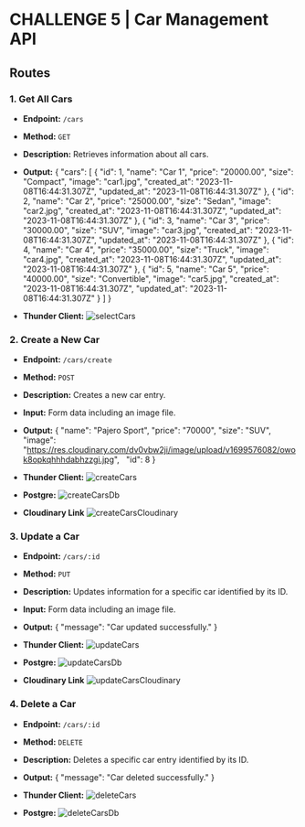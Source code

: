 # CHALLENGE 5 | Car Management API

## Routes

### 1. Get All Cars

- **Endpoint:**
  `/cars`
  
- **Method:**
  `GET`
  
- **Description:**
  Retrieves information about all cars.

- **Output:**
  {
  "cars": [
    {
      "id": 1,
      "name": "Car 1",
      "price": "20000.00",
      "size": "Compact",
      "image": "car1.jpg",
      "created_at": "2023-11-08T16:44:31.307Z",
      "updated_at": "2023-11-08T16:44:31.307Z"
    },
    {
      "id": 2,
      "name": "Car 2",
      "price": "25000.00",
      "size": "Sedan",
      "image": "car2.jpg",
      "created_at": "2023-11-08T16:44:31.307Z",
      "updated_at": "2023-11-08T16:44:31.307Z"
    },
    {
      "id": 3,
      "name": "Car 3",
      "price": "30000.00",
      "size": "SUV",
      "image": "car3.jpg",
      "created_at": "2023-11-08T16:44:31.307Z",
      "updated_at": "2023-11-08T16:44:31.307Z"
    },
    {
      "id": 4,
      "name": "Car 4",
      "price": "35000.00",
      "size": "Truck",
      "image": "car4.jpg",
      "created_at": "2023-11-08T16:44:31.307Z",
      "updated_at": "2023-11-08T16:44:31.307Z"
    },
    {
      "id": 5,
      "name": "Car 5",
      "price": "40000.00",
      "size": "Convertible",
      "image": "car5.jpg",
      "created_at": "2023-11-08T16:44:31.307Z",
      "updated_at": "2023-11-08T16:44:31.307Z"
    }
  ]
}

- **Thunder Client:**
![selectCars](https://github.com/naufalraihasa/Binar_Car_Rental_BCA_SYNRGY/assets/112618165/5e18620e-45e1-496e-8e6d-a5123801aeaf)



### 2. Create a New Car

- **Endpoint:**
  `/cars/create`
  
- **Method:**
  `POST`
- **Description:**
  Creates a new car entry.
  
- **Input:**
  Form data including an image file.

- **Output:**
    {
        "name": "Pajero Sport",
        "price": "70000",
        "size": "SUV",
        "image": "https://res.cloudinary.com/dv0vbw2ji/image/upload/v1699576082/owok8opkqhhhdabhzzgi.jpg",
          "id": 8
    }

- **Thunder Client:**
![createCars](https://github.com/naufalraihasa/Binar_Car_Rental_BCA_SYNRGY/assets/112618165/9bbb6fa5-dc7f-47a2-be47-ca23be2d7586)

- **Postgre:**
![createCarsDb](https://github.com/naufalraihasa/Binar_Car_Rental_BCA_SYNRGY/assets/112618165/3a08f14f-d06f-4d38-ae91-22fd3f6ae77d)

- **Cloudinary Link**
![createCarsCloudinary](https://github.com/naufalraihasa/Binar_Car_Rental_BCA_SYNRGY/assets/112618165/8905b917-eb91-4d96-95b8-85c9f38bbf87)



### 3. Update a Car

- **Endpoint:** 
  `/cars/:id`

- **Method:** 
  `PUT`

- **Description:** 
  Updates information for a specific car identified by its ID.

- **Input:** 
  Form data including an image file.

- **Output:** 
  {
    "message": "Car updated successfully."
  }

- **Thunder Client:**
![updateCars](https://github.com/naufalraihasa/Binar_Car_Rental_BCA_SYNRGY/assets/112618165/9cca1786-7628-4157-8c76-a3b21d57895b)

- **Postgre:**
![updateCarsDb](https://github.com/naufalraihasa/Binar_Car_Rental_BCA_SYNRGY/assets/112618165/e64e7901-e4ba-4907-b151-6116eb59b8a7)

- **Cloudinary Link**
![updateCarsCloudinary](https://github.com/naufalraihasa/Binar_Car_Rental_BCA_SYNRGY/assets/112618165/81f353ad-789e-4fdd-9077-c7c675e22c94)



### 4. Delete a Car

- **Endpoint:** 
  `/cars/:id`

- **Method:** 
  `DELETE`

- **Description:** 
  Deletes a specific car entry identified by its ID.

- **Output:** 
  {
    "message": "Car deleted successfully."
  }

- **Thunder Client:**
![deleteCars](https://github.com/naufalraihasa/Binar_Car_Rental_BCA_SYNRGY/assets/112618165/54bcb19e-d88e-415b-87f0-3ce4e91c388c)

- **Postgre:**
![deleteCarsDb](https://github.com/naufalraihasa/Binar_Car_Rental_BCA_SYNRGY/assets/112618165/a4b0845c-8756-4fd4-b503-d4ddad48497c)